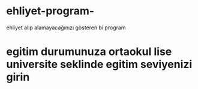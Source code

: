 # ehliyet-program-
ehliyet alıp alamayacağınızı gösteren bi program
# egitim durumunuza ortaokul lise universite seklinde egitim seviyenizi girin
